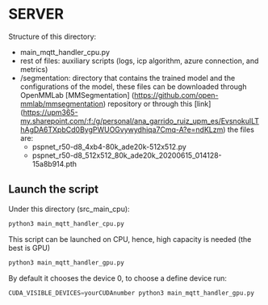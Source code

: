 # SERVER
Structure of this directory:

- main_mqtt_handler_cpu.py 
- rest of files: auxiliary scripts (logs, icp algorithm, azure connection, and metrics) 
- /segmentation: directory that contains the trained model and the configurations of the model, these files can be downloaded through OpenMMLab [MMSegmentation] (https://github.com/open-mmlab/mmsegmentation) repository  or through this [link] (https://upm365-my.sharepoint.com/:f:/g/personal/ana_garrido_ruiz_upm_es/EvsnokulLThAgDA6TXpbCd0BygPWUOGvywydhiqa7Cmq-A?e=ndKLzm) the files are: 
    - pspnet_r50-d8_4xb4-80k_ade20k-512x512.py
    - pspnet_r50-d8_512x512_80k_ade20k_20200615_014128-15a8b914.pth

## Launch the script
Under this directory (src_main_cpu):
```python
python3 main_mqtt_handler_cpu.py
```
This script can be launched on CPU, hence, high capacity is needed (the best is GPU)


```python
python3 main_mqtt_handler_gpu.py
```

By default it chooses the device 0, to choose a define device run:
```python
CUDA_VISIBLE_DEVICES=yourCUDAnumber python3 main_mqtt_handler_gpu.py
```